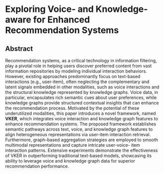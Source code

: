 # Exploring Voice- and Knowledge-aware for Enhanced Recommendation Systems
## Abstract
Recommendation systems, as a critical technology in information filtering, play a pivotal role in helping users discover preferred content from vast information repositories by modeling individual interaction behaviors. However, existing approaches predominantly focus on text-based interactions (e.g., user-item), often neglecting the complementary and latent signals embedded in other modalities, such as voice interactions and the structural knowledge represented by knowledge graphs. Voice data, in particular, encapsulates rich semantic cues about user preferences, while knowledge graphs provide structured contextual insights that can enhance the recommendation process. Motivated by the potential of these underutilized modalities, this paper introduces a novel framework, named **VKER**, which integrates voice interaction and knowledge graph features to enhance recommendation systems. The proposed framework establishes semantic pathways across text, voice, and knowledge graph features to align heterogeneous representations via user-item interaction retrieval. Furthermore, graph-based aggregation strategies are employed to smooth multimodal representations and capture intricate user-voice- item interaction patterns. Extensive experiments demonstrate the effectiveness of VKER in outperforming traditional text-based models, showcasing its ability to leverage voice and knowledge graph data for superior recommendation performance.
